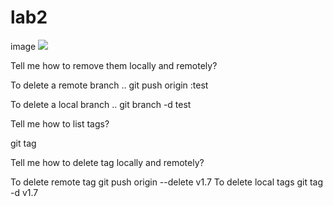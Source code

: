 # lab2


image 
![](https://images.unsplash.com/photo-1615022702095-ff2c036f3360?ixlib=rb-1.2.1&ixid=MnwxMjA3fDB8MHxzZWFyY2h8MXx8aW5kaWFuJTIwZ2lybHxlbnwwfHwwfHw%3D&w=1000&q=80)


Tell me how to remove them locally and remotely?

To delete a remote branch .. git push origin :test

To delete a local branch .. git branch -d test

Tell me how to list tags?

git tag

Tell me how to delete tag locally and remotely?

To delete remote tag git push origin --delete v1.7 To delete local tags git tag -d v1.7


